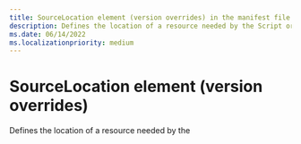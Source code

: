 ```yaml
---
title: SourceLocation element (version overrides) in the manifest file
description: Defines the location of a resource needed by the Script or Page elements used by custom functions in Excel, or needed by the DetectedEntity or LaunchEvent extension points in Outlook.
ms.date: 06/14/2022
ms.localizationpriority: medium
---
```


# SourceLocation element (version overrides)

Defines the location of a resource needed by the **<Script>** or **<Page>** elements used by custom functions in Excel, or needed by the **DetectedEntity** or **<LaunchEvent>** extension points in Outlook.

> [!IMPORTANT]
> This article refers only to the **<SourceLocation>** that is a child of the **<Page>** or **<Script>** elements, or of the **DetectedEntity** or **<LaunchEvent>** extension points. See [SourceLocation](sourcelocation.md) for information about the **<SourceLocation>** element of the base manifest.

**Add-in type:** Custom function, Mail

**Valid only in these VersionOverrides schemas**:

- Taskpane 1.0
- Mail 1.1

For more information, see [Version overrides in the manifest](/office/dev/add-ins/develop/add-in-manifests#version-overrides-in-the-manifest).

**Associated with these requirement sets**:

- [CustomFunctionsRuntime 1.1](../requirement-sets/excel/custom-functions-requirement-sets.md)
- [Mailbox 1.6](../requirement-sets/outlook/requirement-set-1.6/outlook-requirement-set-1.6.md)
- [Mailbox 1.10](../requirement-sets/outlook/requirement-set-1.10/outlook-requirement-set-1.10.md)

## Contained in

- [ExtensionPoint](extensionpoint.md) ([Contextual](extensionpoint.md#detectedentity) and [LaunchEvent](extensionpoint.md#launchevent) mail add-ins)
- [Page](page.md)
- [Script](script.md)

## Attributes

| Attribute | Required | Description                                                                          |
|:----------|:--------:|:-------------------------------------------------------------------------------------|
| resid     | Yes      | The name of a URL resource defined in the **<Resources>** section of the manifest. Can be no more than 32 characters. |

## Child elements

None

## Example

```xml
<SourceLocation resid="pageURL"/>
```
